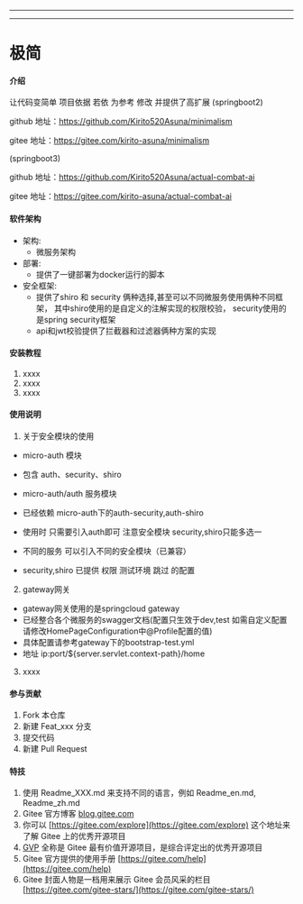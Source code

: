 
****************************************************
---
# 极简
#### 介绍
让代码变简单
项目依据 若依 为参考 修改 并提供了高扩展
(springboot2)

github 地址：https://github.com/Kirito520Asuna/minimalism

gitee  地址：https://gitee.com/kirito-asuna/minimalism

(springboot3)

github 地址：https://github.com/Kirito520Asuna/actual-combat-ai

gitee  地址：https://gitee.com/kirito-asuna/actual-combat-ai

#### 软件架构

- 架构:
  - 微服务架构
- 部署: 
  - 提供了一键部署为docker运行的脚本
- 安全框架: 
  - 提供了shiro 和 security 俩种选择,甚至可以不同微服务使用俩种不同框架，
    其中shiro使用的是自定义的注解实现的权限校验，
    security使用的是spring security框架
  - api和jwt校验提供了拦截器和过滤器俩种方案的实现
    

#### 安装教程

1.  xxxx
2.  xxxx
3.  xxxx

#### 使用说明

1. 关于安全模块的使用
- micro-auth 模块
- 包含 auth、security、shiro

- micro-auth/auth 服务模块
- 已经依赖 micro-auth下的auth-security,auth-shiro
- 使用时 只需要引入auth即可 注意安全模块 security,shiro只能多选一
- 不同的服务 可以引入不同的安全模块（已兼容）

- security,shiro 已提供 权限 测试环境 跳过 的配置

2.  gateway网关
- gateway网关使用的是springcloud gateway
- 已经整合各个微服务的swagger文档(配置只生效于dev,test 如需自定义配置 请修改HomePageConfiguration中@Profile配置的值)
- 具体配置请参考gateway下的bootstrap-test.yml
- 地址 ip:port/${server.servlet.context-path}/home
3.  xxxx

#### 参与贡献

1.  Fork 本仓库
2.  新建 Feat_xxx 分支
3.  提交代码
4.  新建 Pull Request


#### 特技

1.  使用 Readme\_XXX.md 来支持不同的语言，例如 Readme\_en.md, Readme\_zh.md
2.  Gitee 官方博客 [blog.gitee.com](https://blog.gitee.com)
3.  你可以 [https://gitee.com/explore](https://gitee.com/explore) 这个地址来了解 Gitee 上的优秀开源项目
4.  [GVP](https://gitee.com/gvp) 全称是 Gitee 最有价值开源项目，是综合评定出的优秀开源项目
5.  Gitee 官方提供的使用手册 [https://gitee.com/help](https://gitee.com/help)
6.  Gitee 封面人物是一档用来展示 Gitee 会员风采的栏目 [https://gitee.com/gitee-stars/](https://gitee.com/gitee-stars/)
